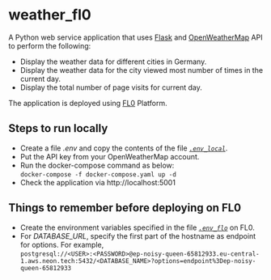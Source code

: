 # weather_fl0
A Python web service application that uses [Flask](https://flask.palletsprojects.com/en/2.3.x/) and [OpenWeatherMap](https://openweathermap.org/) API to perform the following:

* Display the weather data for different cities in Germany.
* Display the weather data for the city viewed most number of times in the current day.
* Display the total number of page visits for current day.

The application is deployed using [FL0](https://www.fl0.com/) Platform.

## Steps to run locally
* Create a file *.env* and copy the contents of the file *[`.env_local`](.env_local)*.
* Put the API key from your OpenWeatherMap account.
* Run the docker-compose command as below:<br/>
`docker-compose -f docker-compose.yaml up -d`
* Check the application via http://localhost:5001

## Things to remember before deploying on FL0
* Create the environment variables specified in the file *[`.env_flo`](.env_fl0)* on FL0.
* For *DATABASE_URL*, specify the first part of the hostname as endpoint for options. For example,<br/>
`postgresql://<USER>:<PASSWORD>@ep-noisy-queen-65812933.eu-central-1.aws.neon.tech:5432/<DATABASE_NAME>?options=endpoint%3Dep-noisy-queen-65812933`


